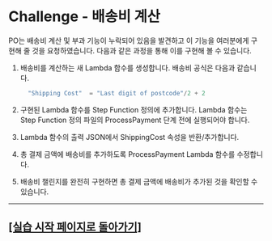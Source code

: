# Challenge - 배송비 계산

PO는 배송비 계산 및 부과 기능이 누락되어 있음을 발견하고 이 기능을 여러분에게 구현해 줄 것을 요청하였습니다. 다음과 같은 과정을 통해 이를 구현해 볼 수 있습니다.

1. 배송비를 계산하는 새 Lambda 함수를 생성합니다. 배송비 공식은 다음과 같습니다.
    ```javascript
      "Shipping Cost"  = "Last digit of postcode"/2 + 2
    ```

2. 구현된 Lambda 함수를 Step Function 정의에 추가합니다. Lambda 함수는 Step Function 정의 파일의 ProcessPayment 단계 전에 실행되어야 합니다.

3. Lambda 함수의 출력 JSON에서 ShippingCost 속성을 반환/추가합니다.

4. 총 결제 금액에 배송비를 추가하도록 ProcessPayment Lambda 함수를 수정합니다.

5. 배송비 챌린지를 완전히 구현하면 총 결제 금액에 배송비가 추가된 것을 확인할 수 있습니다.

---

## [[실습 시작 페이지로 돌아가기]](1-install-serverless-infrastructure.md)
